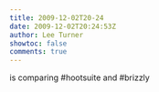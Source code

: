 ```yaml
---
title: 2009-12-02T20-24
date: 2009-12-02T20:24:53Z
author: Lee Turner
showtoc: false
comments: true
---
```


is comparing #hootsuite and #brizzly

